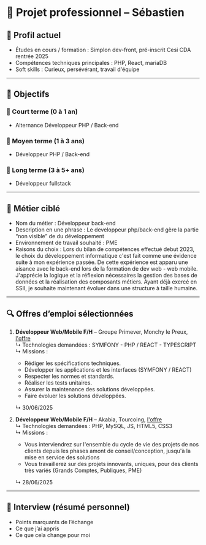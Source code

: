 # 💼 Projet professionnel – Sébastien

## 👤 Profil actuel
- Études en cours / formation : Simplon dev-front, pré-inscrit Cesi CDA rentrée 2025
- Compétences techniques principales : PHP, React, mariaDB
- Soft skills : Curieux, persévérant, travail d'équipe

---

## 🎯 Objectifs

### 🔹 Court terme (0 à 1 an)
- Alternance Développeur PHP / Back-end
### 🔹 Moyen terme (1 à 3 ans)
- Développeur PHP / Back-end
### 🔹 Long terme (3 à 5+ ans)
- Développeur fullstack

---

## 💼 Métier ciblé
- Nom du métier : Développeur back-end
- Description en une phrase : Le developpeur php/back-end gère la partie “non visible” de du développement 
- Environnement de travail souhaité : PME
- Raisons du choix : Lors du bilan de compétences effectué debut 2023, le choix du développement informatique c'est fait comme une évidence suite à mon expérience passée. De cette expérience est apparu une aisance avec le back-end lors de la formation de dev web - web mobile. J'apprécie la logique et la réflexion nécessaires la gestion des bases de données et la réalisation des composants métiers. Ayant déjà exercé en SSII, je souhaite maintenant évoluer dans une structure à taille humaine.

---

## 🔍 Offres d’emploi sélectionnées
1. **Développeur Web/Mobile F/H** – Groupe Primever, Monchy le Preux, [l'offre](https://careers.werecruit.io/fr/reseau-primever-france/offres/developpeur-webmobile-1f9e4b)  
   ↳ Technologies demandées : SYMFONY - PHP / REACT - TYPESCRIPT  
   ↳ Missions :
   - Rédiger les spécifications techniques.
   - Développer les applications et les interfaces (SYMFONY / REACT)
   - Respecter les normes et standards.
   - Réaliser les tests unitaires.
   - Assurer la maintenance des solutions développées.
   - Faire évoluer les solutions développées.
      
   ↳ 30/06/2025  

2. **Développeur Web/Mobile F/H** – Akabia, Tourcoing, [l'offre](https://www.hellowork.com/fr-fr/emplois/67269024.html)  
   ↳ Technologies demandées : PHP, MySQL, JS, HTML5, CSS3  
   ↳ Missions :
   - Vous interviendrez sur l'ensemble du cycle de vie des projets de nos clients depuis les phases amont de conseil/conception, jusqu'à la mise en service des solutions
   - Vous travaillerez sur des projets innovants, uniques, pour des clients très variés (Grands Comptes, Publiques, PME)
      
   ↳ 28/06/2025  

---

## 🧠 Interview (résumé personnel)
- Points marquants de l’échange
- Ce que j’ai appris
- Ce que cela change pour moi
